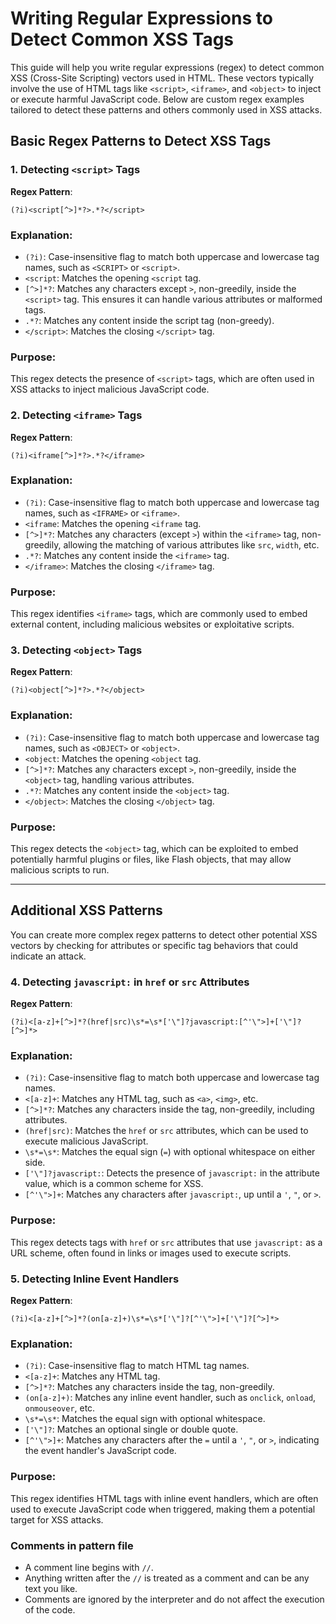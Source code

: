 # Writing Regular Expressions to Detect Common XSS Tags

This guide will help you write regular expressions (regex) to detect common XSS (Cross-Site Scripting) vectors used in HTML. These vectors typically involve the use of HTML tags like `<script>`, `<iframe>`, and `<object>` to inject or execute harmful JavaScript code. Below are custom regex examples tailored to detect these patterns and others commonly used in XSS attacks.

## Basic Regex Patterns to Detect XSS Tags

### 1. Detecting `<script>` Tags

**Regex Pattern**:
```regex
(?i)<script[^>]*?>.*?</script>
```

### Explanation:
- `(?i)`: Case-insensitive flag to match both uppercase and lowercase tag names, such as `<SCRIPT>` or `<script>`.
- `<script`: Matches the opening `<script` tag.
- `[^>]*?`: Matches any characters except `>`, non-greedily, inside the `<script>` tag. This ensures it can handle various attributes or malformed tags.
- `.*?`: Matches any content inside the script tag (non-greedy).
- `</script>`: Matches the closing `</script>` tag.

### Purpose:
This regex detects the presence of `<script>` tags, which are often used in XSS attacks to inject malicious JavaScript code.

### 2. Detecting `<iframe>` Tags

**Regex Pattern**:
```regex
(?i)<iframe[^>]*?>.*?</iframe>
```

### Explanation:
- `(?i)`: Case-insensitive flag to match both uppercase and lowercase tag names, such as `<IFRAME>` or `<iframe>`.
- `<iframe`: Matches the opening `<iframe` tag.
- `[^>]*?`: Matches any characters (except `>`) within the `<iframe>` tag, non-greedily, allowing the matching of various attributes like `src`, `width`, etc.
- `.*?`: Matches any content inside the `<iframe>` tag.
- `</iframe>`: Matches the closing `</iframe>` tag.

### Purpose:
This regex identifies `<iframe>` tags, which are commonly used to embed external content, including malicious websites or exploitative scripts.

### 3. Detecting `<object>` Tags

**Regex Pattern**:
```regex
(?i)<object[^>]*?>.*?</object>
```

### Explanation:
- `(?i)`: Case-insensitive flag to match both uppercase and lowercase tag names, such as `<OBJECT>` or `<object>`.
- `<object`: Matches the opening `<object` tag.
- `[^>]*?`: Matches any characters except `>`, non-greedily, inside the `<object>` tag, handling various attributes.
- `.*?`: Matches any content inside the `<object>` tag.
- `</object>`: Matches the closing `</object>` tag.

### Purpose:
This regex detects the `<object>` tag, which can be exploited to embed potentially harmful plugins or files, like Flash objects, that may allow malicious scripts to run.

---

## Additional XSS Patterns

You can create more complex regex patterns to detect other potential XSS vectors by checking for attributes or specific tag behaviors that could indicate an attack.

### 4. Detecting `javascript:` in `href` or `src` Attributes

**Regex Pattern**:
```regex
(?i)<[a-z]+[^>]*?(href|src)\s*=\s*['\"]?javascript:[^'\">]+['\"]?[^>]*>
```

### Explanation:
- `(?i)`: Case-insensitive flag to match both uppercase and lowercase tag names.
- `<[a-z]+`: Matches any HTML tag, such as `<a>`, `<img>`, etc.
- `[^>]*?`: Matches any characters inside the tag, non-greedily, including attributes.
- `(href|src)`: Matches the `href` or `src` attributes, which can be used to execute malicious JavaScript.
- `\s*=\s*`: Matches the equal sign (`=`) with optional whitespace on either side.
- `['\"]?javascript:`: Detects the presence of `javascript:` in the attribute value, which is a common scheme for XSS.
- `[^'\">]+`: Matches any characters after `javascript:`, up until a `'`, `"`, or `>`.

### Purpose:
This regex detects tags with `href` or `src` attributes that use `javascript:` as a URL scheme, often found in links or images used to execute scripts.

### 5. Detecting Inline Event Handlers

**Regex Pattern**:
```regex
(?i)<[a-z]+[^>]*?(on[a-z]+)\s*=\s*['\"]?[^'\">]+['\"]?[^>]*>
```

### Explanation:
- `(?i)`: Case-insensitive flag to match HTML tag names.
- `<[a-z]+`: Matches any HTML tag.
- `[^>]*?`: Matches any characters inside the tag, non-greedily.
- `(on[a-z]+)`: Matches any inline event handler, such as `onclick`, `onload`, `onmouseover`, etc.
- `\s*=\s*`: Matches the equal sign with optional whitespace.
- `['\"]?`: Matches an optional single or double quote.
- `[^'\">]+`: Matches any characters after the `=` until a `'`, `"`, or `>`, indicating the event handler's JavaScript code.

### Purpose:
This regex identifies HTML tags with inline event handlers, which are often used to execute JavaScript code when triggered, making them a potential target for XSS attacks.

### Comments in pattern file

- A comment line begins with `//`.
- Anything written after the `//` is treated as a comment and can be any text you like.
- Comments are ignored by the interpreter and do not affect the execution of the code.